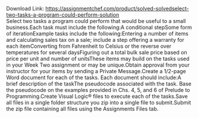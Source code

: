 Download Link: https://assignmentchef.com/product/solved-solvedselect-two-tasks-a-program-could-perform-solution
<br>
Select two tasks a program could perform that would be useful to a small business.Each task must include the following:A conditional stepSome form of iterationExample tasks include the following:Entering a number of items and calculating sales tax on a sale; include a step offering a warranty for each itemConverting from Fahrenheit to Celsius or the reverse over temperatures for several daysFiguring out a total bulk sale price based on price per unit and number of unitsThese items may build on the tasks used in your Week Two assignment or may be unique.Obtain approval from your instructor for your items by sending a Private Message.Create a 1/2-page Word document for each of the tasks. Each document should include:A brief description of the taskThe pseudocode associated with the task. Base the pseudocode on the examples provided in Chs. 4, 5, and 6 of Prelude to Programming.Create Visual Logic® files to execute each of the tasks.Save all files in a single folder structure you zip into a single file to submit.Submit the zip file containing all files using the Assignments Files tab.